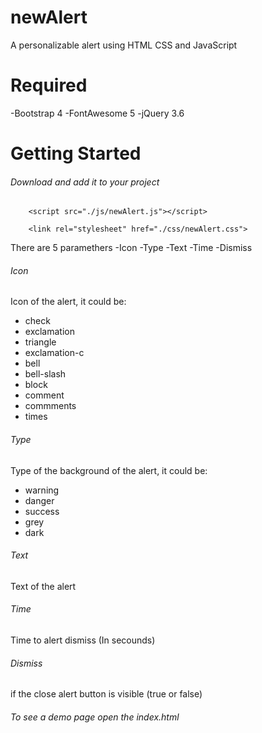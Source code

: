 # newAlert
A personalizable alert using HTML CSS and JavaScript

# Required 
-Bootstrap 4
-FontAwesome 5
-jQuery 3.6

# Getting Started

###### Download and add it to your project
```
    <script src="./js/newAlert.js"></script>

    <link rel="stylesheet" href="./css/newAlert.css">
```

There are 5 paramethers
-Icon 
-Type
-Text
-Time
-Dismiss

###### Icon
Icon of the alert, it could be:
- check
- exclamation
- triangle
- exclamation-c
- bell
- bell-slash
- block
- comment
- commments
- times

###### Type
Type of the background of the alert, it could be:
- warning
- danger
- success
- grey
- dark

###### Text
Text of the alert

###### Time
Time to alert dismiss (In secounds)

###### Dismiss
if the close alert button is visible
(true or false)

###### To see a demo page open the index.html 

